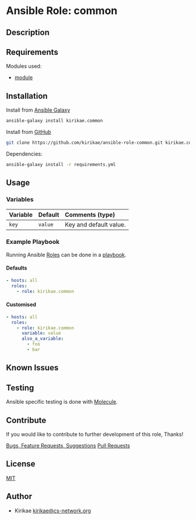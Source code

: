 # Ansible Role: common

<!-- TODO: One-liner describing repository -->

## Description

<!-- TODO: Detailed description of repository -->

## Requirements

<!-- TODO: Requirements of the repository -->

Modules used:

* [module](link)

## Installation

<!-- TODO: Installation process to use this repository -->

Install from [Ansible Galaxy](https://galaxy.ansible.com/kirikae/common)
```bash
ansible-galaxy install kirikae.common
```

Install from [GitHub](https://github.com/kirikae/ansible-role-common)
```bash
git clone https://github.com/kirikae/ansible-role-common.git kirikae.common
```

Dependencies:
```bash
ansible-galaxy install -r requirements.yml
```

## Usage

<!-- TODO: How to use this repository -->

### Variables

| Variable      | Default     | Comments (type)         |
| :---          | :---        | :---                    |
| `key`         | `value`     | Key and default value.  |

### Example Playbook

Running Ansible [Roles](https://docs.ansible.com/ansible/latest/user_guide/playbooks_reuse_roles.html) can be done in a [playbook](https://docs.ansible.com/ansible/latest/user_guide/playbooks_intro.html).

#### Defaults

```yaml
- hosts: all
  roles:
    - role: kirikae.common
```

#### Customised

```yaml
- hosts: all
  roles:
    - role: kirikae.common
      variable: value
      also_a_variable:
        - foo
        - bar
```

## Known Issues

<!-- TODO: List any known issues -->

## Testing

Ansible specific testing is done with [Molecule](https://molecule.readthedocs.io/en/stable/).

## Contribute

If you would like to contribute to further development of this role, Thanks!

[Bugs, Feature Requests, Suggestions](https://github.com/kirikae/ansible-role-common/issues)
[Pull Requests](https://github.com/kirikae/ansible-role-common/pulls)

## License

[MIT](https://spdx.org/licenses/MIT.html)

## Author

* Kirikae <kirikae@cs-network.org>